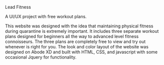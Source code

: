 Lead Fitness

A UI/UX project with free workout plans. 

This website was designed with the idea that maintaining physical fitness during quarantine is extremely important. It includes three separate workout plans designed for beginners all the way to advanced level fitness connoisseurs. The three plans are completely free to view and try out whenever is right for you. 
The look and color layout of the website was designed on Abode XD and built with HTML, CSS, and javascript with some occasional Jquery for functionality. 
